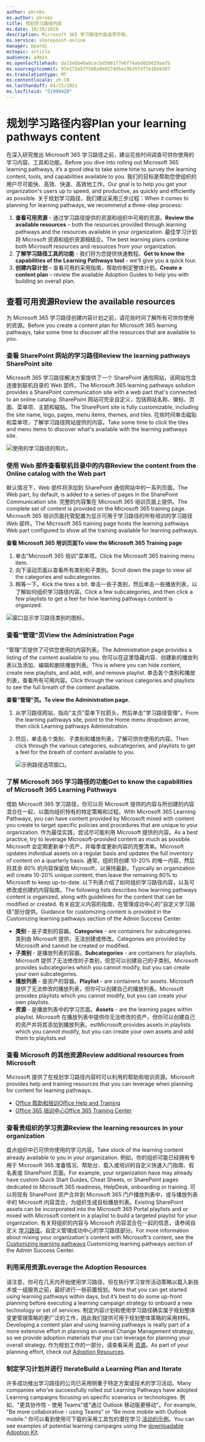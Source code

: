 ```yaml
---
author: pkrebs
ms.author: pkrebs
title: 规划学习路径内容
ms.date: 10/20/2019
description: Microsoft 365 学习路径内容选项可用。
ms.service: sharepoint-online
manager: bpardi
mstopic: article
audience: admin
ms.openlocfilehash: da15ebb46a8cecbd5081f7e6f74abd01b629aafb
ms.sourcegitcommit: 97e175e5ff5b6a9e0274d5ec9b39fdf7e18eb387
ms.translationtype: MT
ms.contentlocale: zh-CN
ms.lasthandoff: 04/25/2021
ms.locfileid: "51999428"
---
```

# <a name="plan-your-learning-pathways-content"></a><span data-ttu-id="1cc14-103">规划学习路径内容</span><span class="sxs-lookup"><span data-stu-id="1cc14-103">Plan your learning pathways content</span></span>
<span data-ttu-id="1cc14-104">在深入研究推出 Microsoft 365 学习路径之前，建议花些时间调查可供你使用的学习内容、工具和功能。</span><span class="sxs-lookup"><span data-stu-id="1cc14-104">Before you dive into rolling out Microsoft 365 learning pathways, it’s a good idea to take some time to survey the learning content, tools, and capabilities available to you.</span></span> <span data-ttu-id="1cc14-105">我们的目标是帮助您使组织的用户尽可能快、高效、快速、高效地工作。</span><span class="sxs-lookup"><span data-stu-id="1cc14-105">Our goal is to help you get your organization's users up to speed, and productive, as quickly and efficiently as possible.</span></span> <span data-ttu-id="1cc14-106">关于规划学习路径，我们建议采用三步过程：</span><span class="sxs-lookup"><span data-stu-id="1cc14-106">When it comes to planning for learning pathways, we recommend a three-step process:</span></span>

1. <span data-ttu-id="1cc14-107">**查看可用资源** - 通过学习路径提供的资源和组织中可用的资源。</span><span class="sxs-lookup"><span data-stu-id="1cc14-107">**Review the available resources** – both the resources provided through learning pathways and the resources available in your organization.</span></span> <span data-ttu-id="1cc14-108">最佳学习计划将 Microsoft 资源和组织资源相结合。</span><span class="sxs-lookup"><span data-stu-id="1cc14-108">The best learning plans combine both Microsoft resources and resources from your organization.</span></span>
2. <span data-ttu-id="1cc14-109">**了解学习路径工具的功能** - 我们将为您提供快速教程。</span><span class="sxs-lookup"><span data-stu-id="1cc14-109">**Get to know the capabilities of the Learning Pathways tool** - we'll give you a quick tour.</span></span> 
3. <span data-ttu-id="1cc14-110">**创建内容计划** – 查看可用的采用指南，帮助你制定整体计划。</span><span class="sxs-lookup"><span data-stu-id="1cc14-110">**Create a content plan** – review the available Adoption Guides to help you with building an overall plan.</span></span>

## <a name="review-the-available-resources"></a><span data-ttu-id="1cc14-111">查看可用资源</span><span class="sxs-lookup"><span data-stu-id="1cc14-111">Review the available resources</span></span>
<span data-ttu-id="1cc14-112">为 Microsoft 365 学习路径创建内容计划之前，请花些时间了解所有可供你使用的资源。</span><span class="sxs-lookup"><span data-stu-id="1cc14-112">Before you create a content plan for Microsoft 365 learning pathways, take some time to discover all the resources that are available to you.</span></span>  

### <a name="review-the-learning-pathways-sharepoint-site"></a><span data-ttu-id="1cc14-113">查看 SharePoint 网站的学习路径</span><span class="sxs-lookup"><span data-stu-id="1cc14-113">Review the learning pathways SharePoint site</span></span>
<span data-ttu-id="1cc14-114">Microsoft 365 学习路径解决方案提供了一个 SharePoint 通信网站，该网站包含连接到联机目录的 Web 部件。</span><span class="sxs-lookup"><span data-stu-id="1cc14-114">The Microsoft 365 learning pathways solution provides a SharePoint communication site with a web part that's connected to an online catalog.</span></span> <span data-ttu-id="1cc14-115">SharePoint 网站可完全自定义，包括网站名称、徽标、页面、菜单项、主题和磁贴。</span><span class="sxs-lookup"><span data-stu-id="1cc14-115">The SharePoint site is fully customizable, including the site name, logo, pages, menu items, themes, and tiles.</span></span> <span data-ttu-id="1cc14-116">花些时间单击磁贴和菜单项，了解学习路径网站提供的内容。</span><span class="sxs-lookup"><span data-stu-id="1cc14-116">Take some time to click the tiles and menu items to discover what's available with the learning pathways site.</span></span>

![使用的学习路径的照片。](media/cg-introducing.png)

### <a name="review-the-content-from-the-online-catalog-with-the-web-part"></a><span data-ttu-id="1cc14-118">使用 Web 部件查看联机目录中的内容</span><span class="sxs-lookup"><span data-stu-id="1cc14-118">Review the content from the Online catalog with the Web part</span></span>
<span data-ttu-id="1cc14-119">默认情况下，Web 部件将添加到 SharePoint 通信网站中的一系列页面。</span><span class="sxs-lookup"><span data-stu-id="1cc14-119">The Web part, by default, is added to a series of pages in the SharePoint Communication site.</span></span> <span data-ttu-id="1cc14-120">完整的内容集在 Microsoft 365 培训页面上提供。</span><span class="sxs-lookup"><span data-stu-id="1cc14-120">The complete set of content is provided on the Microsoft 365 training page.</span></span> <span data-ttu-id="1cc14-121">Microsoft 365 培训页面托管配置为显示可用于学习路径的所有培训的学习路径 Web 部件。</span><span class="sxs-lookup"><span data-stu-id="1cc14-121">The Microsoft 365 training page hosts the learning pathways Web part configured to show all the training available for learning pathways.</span></span> 

<span data-ttu-id="1cc14-122">**查看 Microsoft 365 培训页面**</span><span class="sxs-lookup"><span data-stu-id="1cc14-122">**To view the Microsoft 365 Training page**</span></span>
1. <span data-ttu-id="1cc14-123">单击"Microsoft 365 培训"菜单项。</span><span class="sxs-lookup"><span data-stu-id="1cc14-123">Click the Microsoft 365 training menu item.</span></span> 
1. <span data-ttu-id="1cc14-124">向下滚动页面以查看所有类别和子类别。</span><span class="sxs-lookup"><span data-stu-id="1cc14-124">Scroll down the page to view all the categories and subcategories.</span></span>
2. <span data-ttu-id="1cc14-125">稍等一下。</span><span class="sxs-lookup"><span data-stu-id="1cc14-125">Kick the tires a bit.</span></span> <span data-ttu-id="1cc14-126">单击一些子类别，然后单击一些播放列表，以了解如何组织学习路径内容。</span><span class="sxs-lookup"><span data-stu-id="1cc14-126">Click a few subcategories, and then click a few playlists to get a feel for how learning pathways content is organized.</span></span> 

![窗口显示学习路径类别的图标。](media/cg-adminsuccesscenterplan_01.png)

### <a name="view-the-administration-page"></a><span data-ttu-id="1cc14-128">查看"管理"页</span><span class="sxs-lookup"><span data-stu-id="1cc14-128">View the Administration Page</span></span>
<span data-ttu-id="1cc14-129">"管理"页提供了可供您使用的内容列表。</span><span class="sxs-lookup"><span data-stu-id="1cc14-129">The Administration page provides a listing of the content available to you.</span></span> <span data-ttu-id="1cc14-130">你可以在这里隐藏内容、创建新的播放列表以及添加、编辑和删除播放列表。</span><span class="sxs-lookup"><span data-stu-id="1cc14-130">This is where you can hide content, create new playlists, and add, edit, and remove playlist.</span></span> <span data-ttu-id="1cc14-131">单击各个类别和播放列表，查看所有可用内容。</span><span class="sxs-lookup"><span data-stu-id="1cc14-131">Click through the various categories and playlists to see the full breath of the content available.</span></span> 

<span data-ttu-id="1cc14-132">**查看"管理"页。**</span><span class="sxs-lookup"><span data-stu-id="1cc14-132">**To view the Administration page.**</span></span>
1. <span data-ttu-id="1cc14-133">从学习路径网站，指向"主页"菜单下拉箭头，然后单击"学习路径管理"。</span><span class="sxs-lookup"><span data-stu-id="1cc14-133">From the learning pathways site, point to the Home menu dropdown arrow, then click Learning pathways Administration.</span></span>  
2. <span data-ttu-id="1cc14-134">然后，单击各个类别、子类别和播放列表，了解可供你使用的内容。</span><span class="sxs-lookup"><span data-stu-id="1cc14-134">Then click through the various categories, subcategories, and playlists to get a feel for the breath of content available to you.</span></span> 

   ![示例路径选项窗口。](media/cg-adminsuccesscenterplan_02.png)

### <a name="get-to-know-the-capabilities-of-microsoft-365-learning-pathways"></a><span data-ttu-id="1cc14-136">了解 Microsoft 365 学习路径的功能</span><span class="sxs-lookup"><span data-stu-id="1cc14-136">Get to know the capabilities of Microsoft 365 Learning Pathways</span></span>
<span data-ttu-id="1cc14-137">借助 Microsoft 365 学习路径，你可以将 Microsoft 提供的内容与所创建的内容混合在一起，以面向组织特有的特定策略和过程。</span><span class="sxs-lookup"><span data-stu-id="1cc14-137">With Microsoft 365 Learning Pathways, you can have content provided by Microsoft mixed with content you create to target specific policies and procedures that are unique to your organization.</span></span> <span data-ttu-id="1cc14-138">作为最佳实践，尝试尽可能利用 Microsoft 提供的内容。</span><span class="sxs-lookup"><span data-stu-id="1cc14-138">As a best practice, try to leverage Microsoft-provided content as much as possible.</span></span> <span data-ttu-id="1cc14-139">Microsoft 会定期更新单个资产，并每季度更新内容的完整清单。</span><span class="sxs-lookup"><span data-stu-id="1cc14-139">Microsoft updates individual assets on a regular basis and updates the full inventory of content on a quarterly basis.</span></span> <span data-ttu-id="1cc14-140">通常，组织将创建 10-20% 的唯一内容，然后将其余 80% 的内容保留给 Microsoft，以保持最新。</span><span class="sxs-lookup"><span data-stu-id="1cc14-140">Typically an organization will create 10-20% unique content, then leave the remaining 80% to Microsoft to keep up-to-date.</span></span> <span data-ttu-id="1cc14-141">以下列表介绍了如何组织学习路径内容，以及可修改或创建的内容指南。</span><span class="sxs-lookup"><span data-stu-id="1cc14-141">The following lists describes how learning pathways content is organized, along with guidelines for the content that can be modified or created.</span></span> <span data-ttu-id="1cc14-142">有关自定义内容的指南，在管理成功中心的"自定义学习路径"部分提供。</span><span class="sxs-lookup"><span data-stu-id="1cc14-142">Guidance for customizing content is provided in the Customizing learning pathways section of the Admin Success Center.</span></span>

- <span data-ttu-id="1cc14-143">**类别** - 是子类别的容器。</span><span class="sxs-lookup"><span data-stu-id="1cc14-143">**Categories** - are containers for subcategories.</span></span> <span data-ttu-id="1cc14-144">类别由 Microsoft 提供，无法创建或修改。</span><span class="sxs-lookup"><span data-stu-id="1cc14-144">Categories are provided by Microsoft and cannot be created or modified.</span></span>
- <span data-ttu-id="1cc14-145">**子类别** - 是播放列表的容器。</span><span class="sxs-lookup"><span data-stu-id="1cc14-145">**Subcategories** - are containers for playlists.</span></span> <span data-ttu-id="1cc14-146">Microsoft 提供了无法修改的子类别，但您可以创建自己的子类别。</span><span class="sxs-lookup"><span data-stu-id="1cc14-146">Microsoft provides subcategories which you cannot modify, but you can create your own subcategories.</span></span> 
- <span data-ttu-id="1cc14-147">**播放列表** - 是资产的容器。</span><span class="sxs-lookup"><span data-stu-id="1cc14-147">**Playlist** - are containers for assets.</span></span> <span data-ttu-id="1cc14-148">Microsoft 提供了无法修改的播放列表，但你可以创建自己的播放列表。</span><span class="sxs-lookup"><span data-stu-id="1cc14-148">Microsoft provides playlists which you cannot modify, but you can create your own playlists.</span></span>  
- <span data-ttu-id="1cc14-149">**资源** - 是播放列表中的学习页面。</span><span class="sxs-lookup"><span data-stu-id="1cc14-149">**Assets** - are the learning pages within playlist.</span></span> <span data-ttu-id="1cc14-150">Microsoft 在播放列表中提供你无法修改的资产，但你可以创建自己的资产并将其添加到播放列表。est</span><span class="sxs-lookup"><span data-stu-id="1cc14-150">Microsoft provides assets in playlists which you cannot modify, but you can create your own assets and add them to playlists.est</span></span>

### <a name="review-additional-resources-from-microsoft"></a><span data-ttu-id="1cc14-151">查看 Microsoft 的其他资源</span><span class="sxs-lookup"><span data-stu-id="1cc14-151">Review additional resources from Microsoft</span></span>
<span data-ttu-id="1cc14-152">Microsoft 提供了在规划学习路径内容时可以利用的帮助和培训资源。</span><span class="sxs-lookup"><span data-stu-id="1cc14-152">Microsoft provides help and training resources that you can leverage when planning for content for learning pathways.</span></span>  

-  [<span data-ttu-id="1cc14-153">Office 帮助和培训</span><span class="sxs-lookup"><span data-stu-id="1cc14-153">Office Help and Training</span></span>](https://support.office.com)
-  [<span data-ttu-id="1cc14-154">Office 365 培训中心</span><span class="sxs-lookup"><span data-stu-id="1cc14-154">Office 365 Training Center</span></span>](https://support.office.com/office-training-center)

### <a name="review-the-learning-resources-in-your-organization"></a><span data-ttu-id="1cc14-155">查看贵组织的学习资源</span><span class="sxs-lookup"><span data-stu-id="1cc14-155">Review the learning resources in your organization</span></span>
<span data-ttu-id="1cc14-156">盘点组织中已可供你使用的学习内容。</span><span class="sxs-lookup"><span data-stu-id="1cc14-156">Take stock of the learning content already available to you in your organization.</span></span>
<span data-ttu-id="1cc14-157">例如，你的组织可能已经拥有专用于 Microsoft 365 准备情况、帮助台、载入或培训的自定义快速入门指南、假名表或 SharePoint 页面。</span><span class="sxs-lookup"><span data-stu-id="1cc14-157">For example, your organization have may already have custom Quick Start Guides, Cheat Sheets, or SharePoint pages dedicated to Microsoft 365 readiness, HelpDesk, onboarding or training.</span></span> <span data-ttu-id="1cc14-158">可以将现有 SharePoint 资产合并到 Microsoft 365 门户播放列表中，或与播放列表中的 Microsoft 内容混合，为组织生成目标播放列表。</span><span class="sxs-lookup"><span data-stu-id="1cc14-158">Existing SharePoint assets can be incorporated into the Microsoft 365 Portal playlists and or mixed with Microsoft content in a playlist to build a targeted playlist for your organization.</span></span> <span data-ttu-id="1cc14-159">有关将组织的内容与 Microsoft 内容混合在一起的信息，请参阅自定义 [学习路径](custom_overview.md)。自定义管理成功中心的学习路径部分。</span><span class="sxs-lookup"><span data-stu-id="1cc14-159">For more information about mixing your organization's content with Microsoft's content, see the [Customizing learning pathways](custom_overview.md).Customizing learning pathways section of the Admin Success Center.</span></span>

### <a name="leverage-the-adoption-resources"></a><span data-ttu-id="1cc14-160">利用采用资源</span><span class="sxs-lookup"><span data-stu-id="1cc14-160">Leverage the Adoption Resources</span></span>
<span data-ttu-id="1cc14-161">请注意，你可在几天内开始使用学习路径，但在执行学习宣传活动策略以载入新技术或一组服务之前，最好进行一些前置规划。</span><span class="sxs-lookup"><span data-stu-id="1cc14-161">Note that you can get started using learning pathways within days, but it’s best to do some up-front planning before executing a learning campaign strategy to onboard a new technology or set of services.</span></span> <span data-ttu-id="1cc14-162">制定内容计划和使用学习路径确实属于规划整体变更管理策略的更广泛的工作，因此我们提供可用于规划整体策略的采用材料。</span><span class="sxs-lookup"><span data-stu-id="1cc14-162">Developing a content plan and using learning pathways is really part of a more extensive effort in planning an overall Change Management strategy, so we provide adoption materials that you can leverage for planning your overall strategy.</span></span> <span data-ttu-id="1cc14-163">作为规划工作的一部分，请查看采用 [资源](https://resources.techcommunity.microsoft.com/adoption/)。</span><span class="sxs-lookup"><span data-stu-id="1cc14-163">As part of your planning effort, check out [Adoption Resources](https://resources.techcommunity.microsoft.com/adoption/).</span></span>

### <a name="build-a-learning-plan-and-iterate"></a><span data-ttu-id="1cc14-164">制定学习计划并进行 Iterate</span><span class="sxs-lookup"><span data-stu-id="1cc14-164">Build a Learning Plan and Iterate</span></span> 
<span data-ttu-id="1cc14-165">许多成功推出学习路径的公司已采用侧重于特定方案或技术的学习活动。</span><span class="sxs-lookup"><span data-stu-id="1cc14-165">Many companies who’ve successfully rolled out Learning Pathways have adopted Learning campaigns focusing on specific scenarios or technologies.</span></span> <span data-ttu-id="1cc14-166">例如，"更具协作性 - 使用 Teams"或"通过 Outlook 移动版更移动"。</span><span class="sxs-lookup"><span data-stu-id="1cc14-166">For example, "Be more collaborative - using Teams" or “Be more mobile with Outlook mobile.”</span></span> <span data-ttu-id="1cc14-167">你可以看到使用可下载的采用工具包的潜在学习 [活动的示例](https://teamworktools.azurewebsites.net/m365lp/m365lpadoptionkit.zip)。</span><span class="sxs-lookup"><span data-stu-id="1cc14-167">You can see examples of potential learning campaigns using the [downloadable Adoption Kit](https://teamworktools.azurewebsites.net/m365lp/m365lpadoptionkit.zip).</span></span>


 
